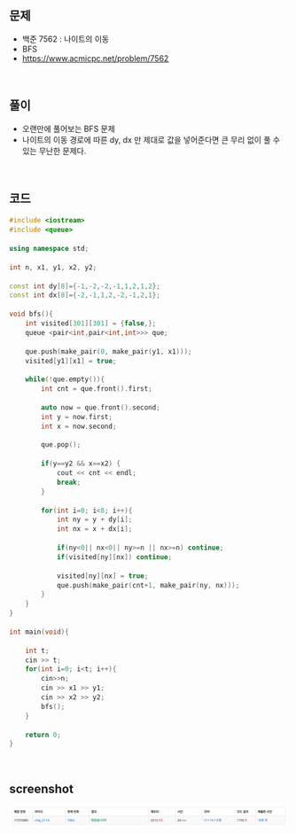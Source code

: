 ## 문제
- 백준 7562 : 나이트의 이동
- BFS
- https://www.acmicpc.net/problem/7562

<br/>

## 풀이
- 오랜만에 풀어보는 BFS 문제 
- 나이트의 이동 경로에 따른 dy, dx 만 제대로 값을 넣어준다면 큰 무리 없이 풀 수 있는 무난한 문제다.

<br/>

## 코드

```c++
#include <iostream>
#include <queue>

using namespace std;

int n, x1, y1, x2, y2;

const int dy[8]={-1,-2,-2,-1,1,2,1,2};
const int dx[8]={-2,-1,1,2,-2,-1,2,1};

void bfs(){
    int visited[301][301] = {false,};
    queue <pair<int,pair<int,int>>> que;
    
    que.push(make_pair(0, make_pair(y1, x1)));
    visited[y1][x1] = true;
    
    while(!que.empty()){
        int cnt = que.front().first;
        
        auto now = que.front().second;
        int y = now.first;
        int x = now.second;
        
        que.pop();
        
        if(y==y2 && x==x2) {
            cout << cnt << endl;
            break;
        }
        
        for(int i=0; i<8; i++){
            int ny = y + dy[i];
            int nx = x + dx[i];
            
            if(ny<0|| nx<0|| ny>=n || nx>=n) continue;
            if(visited[ny][nx]) continue;
            
            visited[ny][nx] = true;
            que.push(make_pair(cnt+1, make_pair(ny, nx)));
        }
    }
}

int main(void){
    
    int t;
    cin >> t;
    for(int i=0; i<t; i++){
        cin>>n;
        cin >> x1 >> y1;
        cin >> x2 >> y2;
        bfs();
    }
    
    return 0;
}
```

<br/>


## screenshot
![screenshot](./screenshots/boj7562.png)
